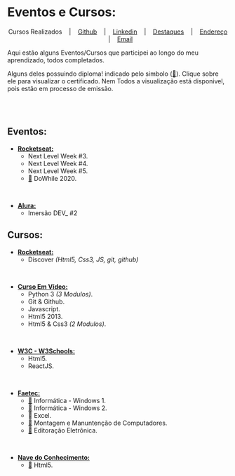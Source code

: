 
# Eventos e Cursos:

<p align="center">
  Cursos Realizados &nbsp;&nbsp;&nbsp;|&nbsp;&nbsp;&nbsp;
  <a href="https://github.com/DinowSauron">Github</a> &nbsp;&nbsp;&nbsp;|&nbsp;&nbsp;&nbsp;
  <a href="https://www.linkedin.com/in/luiz-claudio-cardoso/">Linkedin</a> &nbsp;&nbsp;&nbsp;|&nbsp;&nbsp;&nbsp;
  <a href="https://dinowsauron.github.io/">Destaques</a> &nbsp;&nbsp;&nbsp;|&nbsp;&nbsp;&nbsp;
  <a href="https://www.google.com.br/maps/place/Realengo,+Rio+de+Janeiro+-+RJ/@-22.8784762,-43.4730305,13z/data=!3m1!4b1!4m5!3m4!1s0x9961d6352b312f:0xdbcc937520fa83fc!8m2!3d-22.8786514!4d-43.4285152"
  title="Endereço aproximado"
  >Endereço</a> &nbsp;&nbsp;&nbsp;|&nbsp;&nbsp;&nbsp;
  <a href="mailto:luizclaudiocardoso@yahoo.com"
  title="LuizClaudioCardoso@gmail.com">Email</a>
</p>


<p>
    Aqui estão alguns Eventos/Cursos que participei ao longo do meu aprendizado, todos completados. 
</p>
<p>
    Alguns deles possuindo diploma! indicado pelo simbolo (<a href="#" title="Certificado">📜</a>). Clique sobre ele para visualizar o certificado.
    Nem Todos a visualização está disponivel, pois estão em processo de emissão.
</p>
<br>
<br>



## Eventos:

* [**Rocketseat:**](https://rocketseat.com.br/)
    * <span>Next Level Week #3.</span>
    * <span>Next Level Week #4.</span>
    * <span>Next Level Week #5.</span>
    * [📜](./Certificados/certificado-dowhile.pdf) <span>DoWhile 2020.</span>
<br>


* [**Alura:**](https://www.alura.com.br/)
    * <span>Imersão DEV_ #2</span>







## Cursos:

* [**Rocketseat:**](https://rocketseat.com.br/)
    * <span>Discover <em>(Html5, Css3, JS, git, github)</em></span>
<br>

* [**Curso Em Vídeo:**](https://www.cursoemvideo.com/)
    * <span title="120 Hrs">Python 3 <em>(3 Modulos)</em>.</span>
    * <span title="20 Hrs">Git & Github.</span>
    * <span title="40 Hrs">Javascript.</span>
    * <span title="40 Hrs">Html5 2013.</span>
    * <span title="80 Hrs">Html5 & Css3 <em>(2 Modulos)</em>.</span>
<br>

* [**W3C - W3Schools:**](https://www.w3schools.com/)
    * <span>Html5.</span>
    * <span>ReactJS.</span>
<br>

* [**Faetec:**](http://www.faetec.rj.gov.br/)
    * [📜](./Certificados/Certificado-Windows1.jpg) <span title="60 Hrs">Informática - Windows 1.</span>
    * [📜](./Certificados/Certificado-Windows2.jpg) <span title="60 Hrs">Informática - Windows 2.</span>
    * 📜 <span>Excel.</span>
    * [📜](./Certificados/Certificado-Montagem.jpg) <span title="160 Hrs"> Montagem e Manuntenção de Computadores.</span>
    * [📜](./Certificados/certificado-editoraçao.pdf) <span title="240 Hrs">Editoração Eletrônica.</span>
<br>    

* [**Nave do Conhecimento:**](https://navedoconhecimento.rio/)
    * [📜](./Certificados/certificado-nave-html.pdf) <span title="45 Hrs">Html5.</span>
<br>